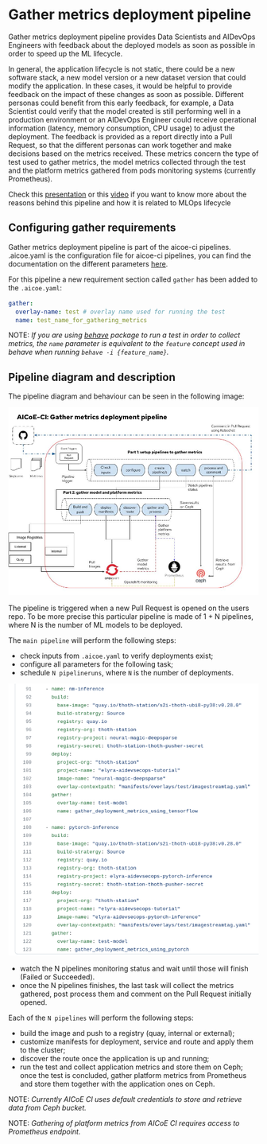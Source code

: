 # Gather metrics deployment pipeline


Gather metrics deployment pipeline provides Data Scientists and AIDevOps Engineers with feedback about the deployed models as soon as possible in order to speed up the ML lifecycle.

In general, the application lifecycle is not static, there could be a new software stack, a new model version or a new dataset version that could modify the application. In these cases, it would be helpful to provide feedback on the impact of these changes as soon as possible. Different personas could benefit from this early feedback, for example, a Data Scientist could verify that the model created is still performing well in a production environment or an AIDevOps Engineer could receive operational information (latency, memory consumption, CPU usage) to adjust the deployment.
The feedback is provided as a report directly into a Pull Request, so that the different personas can work together and make decisions based on the metrics received. These metrics concern the type of test used to gather metrics, the model metrics collected through the test and the platform metrics gathered from pods monitoring systems (currently Prometheus).

Check this [presentation](https://github.com/thoth-station/talks/blob/master/2021-09-03-devconf-us/Feedback%20about%20deployment%20of%20an%20intelligent%20app%20-%20DevConfUS.pdf) or this [video](https://www.youtube.com/watch?v=toZzyjB0ReA) if you want to know more about the reasons behind this pipeline and how it is related to MLOps lifecycle


## Configuring gather requirements

Gather metrics deployment pipeline is part of the aicoe-ci pipelines. .aicoe.yaml is the configuration file for aicoe-ci pipelines, you can find the documentation on the different parameters [here](https://github.com/AICoE/aicoe-ci#aicoe-ci-configuration-file).

For this pipeline a new requirement section called `gather` has been added to the `.aicoe.yaml`:

```yaml
gather:
  overlay-name: test # overlay name used for running the test
  name: test_name_for_gathering_metrics
```

NOTE: _If you are using [behave](https://github.com/behave/behave) package to run a test in order to collect metrics, the `name` parameter is equivalent to the `feature` concept used in behave when running `behave -i {feature_name}`._


## Pipeline diagram and description

The pipeline diagram and behaviour can be seen in the following image:

![gather metrics deployment pipeline architecture](./gather-metrics-deployments-pipeline.jpg)

The pipeline is triggered when a new Pull Request is opened on the users repo. To be more precise this particular pipeline is made of 1 + N pipelines, where N is the number of ML models to be deployed.

The `main pipeline` will perform the following steps:
- check inputs from `.aicoe.yaml` to verify deployments exist;
- configure all parameters for the following task;
- schedule `N pipelineruns`, where `N` is the number of deployments.

![multiple deployments](./multiple-deployments.png)

- watch the N pipelines monitoring status and wait until those will finish (Failed or Succeeded).
- once the N pipelines finishes, the last task will collect the metrics gathered, post process them and comment on the Pull Request initially opened.

Each of the `N pipelines` will perform the following steps:

- build the image and push to a registry (quay, internal or external);
- customize manifests for deployment, service and route and apply them to the cluster;
- discover the route once the application is up and running;
- run the test and collect application metrics and store them on Ceph; once the test is concluded, gather platform metrics from Prometheus and store them together with the application ones on Ceph.

NOTE: _Currently AICoE CI uses default credentials to store and retrieve data from Ceph bucket._

NOTE: _Gathering of platform metrics from AICoE CI requires access to Prometheus endpoint._
